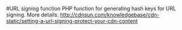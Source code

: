 #URL signing function
PHP function for generating hash keys for URL signing. More details:  http://cdnsun.com/knowledgebase/cdn-static/setting-a-url-signing-protect-your-cdn-content
